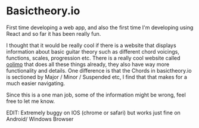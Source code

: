# Basictheory.io

First time developing a web app, and also the first time I'm developing using React and so far it has been really fun. 

I thought that it would be really cool if there is a website that displays information about basic guitar theory such as different chord voicings, functions, scales, progression etc. There is a really cool website called [oolimo](https://www.oolimo.com/) that does all these things already, they also have way more functionality and details. One difference is that the Chords in basictheory.io is sectioned by Major / Minor / Suspended etc, I find that that makes for a much easier navigating. 

Since this is a one man job, some of the information might be wrong, feel free to let me know. 

EDIT: Extremely buggy on IOS (chrome or safari) but works just fine on Android/ Windows Browser